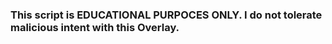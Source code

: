 ### This script is **EDUCATIONAL PURPOCES ONLY**. I do not tolerate malicious intent with this Overlay.
